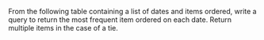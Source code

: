 From the following table containing a list of dates and items ordered, write a query to return the most frequent item ordered on each date. Return multiple items in the case of a tie.